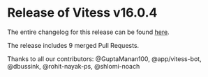 # Release of Vitess v16.0.4
The entire changelog for this release can be found [here](https://github.com/vitessio/vitess/blob/main/changelog/16.0/16.0.4/changelog.md).

The release includes 9 merged Pull Requests.

Thanks to all our contributors: @GuptaManan100, @app/vitess-bot, @dbussink, @rohit-nayak-ps, @shlomi-noach


